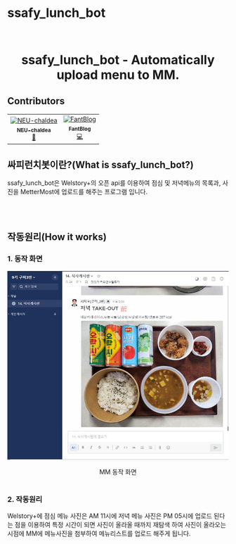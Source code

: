 # ssafy_lunch_bot

<h1 align="center">
  <br>
  ssafy_lunch_bot - Automatically upload menu to MM.
  <br>
</h1>

## Contributors

<table>
  <tbody>
    <tr>
      <td align="center"><a href="https://github.com/NEU-chaldea"><img src="https://avatars.githubusercontent.com/u/96049463?v=4?s=100" width="100px;" alt="NEU-chaldea"/><br /><sub><b>NEU-chaldea</b></sub></a><br /><a href="#maintenance-flaxinger" title="Maintenance">🚧</a></td>
      <td align="center"><a href="https://github.com/FantBlog"><img src="https://avatars.githubusercontent.com/u/115213236?v=4?s=100" width="100px;" alt="FantBlog"/><br /><sub><b>FantBlog</b></sub></a><br /><a href="https://github.com/BaekjoonHub/BaekjoonHub/commits?author=cokemania2" title="Code">💻</a></td>    </tr>
  </tbody>
</table>

<!--- 소개 --->

## 싸피런치봇이란?(What is ssafy_lunch_bot?)

<p>
  ssafy_lunch_bot은 Welstory+의 오픈 api를 이용하여 점심 및 저녁메뉴의 목록과, 사진을 MetterMost에 업로드를 해주는 프로그램 입니다.<br/>
</p>
<br />
<br />

<!--- 작동 원리 --->

## 작동원리(How it works)

### 1. 동작 화면

![](assets/images/sample.jpg)

<div align="center">MM 동작 화면</div>
<br/>

### 2. 작동원리

<p>
Welstory+에 점심 메뉴 사진은 AM 11시에 저녁 메뉴 사진은 PM 05시에 업로드 된다는 점을 이용하여 특정 시간이 되면 사진이 올라올 때까지 재탐색 하여 사진이 올라오는 시점에 MM에 메뉴사진을 첨부하여 메뉴리스트를 업로드 해주게 됩니다.
</p>
